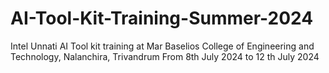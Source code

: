 # AI-Tool-Kit-Training-Summer-2024
Intel Unnati AI Tool kit training at Mar Baselios College of Engineering and Technology, Nalanchira, Trivandrum
From 8th July 2024 to 12 th July 2024
